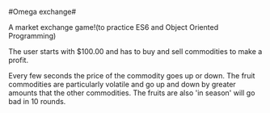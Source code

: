 #Omega exchange#

A market exchange game!(to practice ES6 and Object Oriented Programming)

The user starts with $100.00 and has to buy and sell commodities to make a profit.

Every few seconds the price of the commodity goes up or down.  The fruit commodities are particularly volatile and go up and down by greater amounts that the other commodities.  The fruits are also 'in season' will go bad in 10 rounds.
